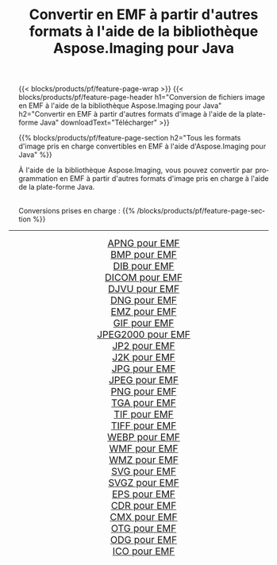 ﻿---
title: Convertir en EMF à partir d'autres formats à l'aide de la bibliothèque Aspose.Imaging pour Java 
weight: 3920
url: /fr/java/conversion/to/emf/ 
lang: fr
langdirlevel: 2
locales: zh-hans,ja,it,ru,de,es,fr,nl,id,lt,pl,pt,vi,tr,ko,zh-hant,ar,hi,th,sv,cs,uk,he
description: En utilisant Aspose.Imaging, vous pouvez convertir en EMF à partir d'autres formats en utilisant Java
---

{{< blocks/products/pf/feature-page-wrap >}}
{{< blocks/products/pf/feature-page-header h1="Conversion de fichiers image en EMF à l'aide de la bibliothèque Aspose.Imaging pour Java" h2="Convertir en EMF à partir d'autres formats d'image à l'aide de la plate-forme Java" downloadText="Télécharger" >}}


{{% blocks/products/pf/feature-page-section  h2="Tous les formats d'image pris en charge convertibles en EMF à l'aide d'Aspose.Imaging pour Java" %}}
<p align=justify>À l'aide de la bibliothèque Aspose.Imaging, vous pouvez convertir par programmation en EMF à partir d'autres formats d'image pris en charge à l'aide de la plate-forme Java.</p>
<br/>
Conversions prises en charge :
{{% /blocks/products/pf/feature-page-section %}}
<div class="container-fluid productfamilypage bg-gray">
    <div class="convertypes bg-gray agp-content section">
        <div class="container">
		<hr style="margin-left:-20px;"/>
		<div class="row other-converters" style="gap: 10px;font-size: 19px;text-align:center;">
		    <div class='col-md-2 other-converter remove-lp remove-rp'><a href="/imaging/fr/java/conversion/apng-to-emf/" style="padding:15px;">APNG pour EMF</a></div>
<div class='col-md-2 other-converter remove-lp remove-rp'><a href="/imaging/fr/java/conversion/bmp-to-emf/" style="padding:15px;">BMP pour EMF</a></div>
<div class='col-md-2 other-converter remove-lp remove-rp'><a href="/imaging/fr/java/conversion/dib-to-emf/" style="padding:15px;">DIB pour EMF</a></div>
<div class='col-md-2 other-converter remove-lp remove-rp'><a href="/imaging/fr/java/conversion/dicom-to-emf/" style="padding:15px;">DICOM pour EMF</a></div>
<div class='col-md-2 other-converter remove-lp remove-rp'><a href="/imaging/fr/java/conversion/djvu-to-emf/" style="padding:15px;">DJVU pour EMF</a></div>
<div class='col-md-2 other-converter remove-lp remove-rp'><a href="/imaging/fr/java/conversion/dng-to-emf/" style="padding:15px;">DNG pour EMF</a></div>
<div class='col-md-2 other-converter remove-lp remove-rp'><a href="/imaging/fr/java/conversion/emz-to-emf/" style="padding:15px;">EMZ pour EMF</a></div>
<div class='col-md-2 other-converter remove-lp remove-rp'><a href="/imaging/fr/java/conversion/gif-to-emf/" style="padding:15px;">GIF pour EMF</a></div>
<div class='col-md-2 other-converter remove-lp remove-rp'><a href="/imaging/fr/java/conversion/jpeg2000-to-emf/" style="padding:15px;">JPEG2000 pour EMF</a></div>
<div class='col-md-2 other-converter remove-lp remove-rp'><a href="/imaging/fr/java/conversion/jp2-to-emf/" style="padding:15px;">JP2 pour EMF</a></div>
<div class='col-md-2 other-converter remove-lp remove-rp'><a href="/imaging/fr/java/conversion/j2k-to-emf/" style="padding:15px;">J2K pour EMF</a></div>
<div class='col-md-2 other-converter remove-lp remove-rp'><a href="/imaging/fr/java/conversion/jpg-to-emf/" style="padding:15px;">JPG pour EMF</a></div>
<div class='col-md-2 other-converter remove-lp remove-rp'><a href="/imaging/fr/java/conversion/jpeg-to-emf/" style="padding:15px;">JPEG pour EMF</a></div>
<div class='col-md-2 other-converter remove-lp remove-rp'><a href="/imaging/fr/java/conversion/png-to-emf/" style="padding:15px;">PNG pour EMF</a></div>
<div class='col-md-2 other-converter remove-lp remove-rp'><a href="/imaging/fr/java/conversion/tga-to-emf/" style="padding:15px;">TGA pour EMF</a></div>
<div class='col-md-2 other-converter remove-lp remove-rp'><a href="/imaging/fr/java/conversion/tif-to-emf/" style="padding:15px;">TIF pour EMF</a></div>
<div class='col-md-2 other-converter remove-lp remove-rp'><a href="/imaging/fr/java/conversion/tiff-to-emf/" style="padding:15px;">TIFF pour EMF</a></div>
<div class='col-md-2 other-converter remove-lp remove-rp'><a href="/imaging/fr/java/conversion/webp-to-emf/" style="padding:15px;">WEBP pour EMF</a></div>
<div class='col-md-2 other-converter remove-lp remove-rp'><a href="/imaging/fr/java/conversion/wmf-to-emf/" style="padding:15px;">WMF pour EMF</a></div>
<div class='col-md-2 other-converter remove-lp remove-rp'><a href="/imaging/fr/java/conversion/wmz-to-emf/" style="padding:15px;">WMZ pour EMF</a></div>
<div class='col-md-2 other-converter remove-lp remove-rp'><a href="/imaging/fr/java/conversion/svg-to-emf/" style="padding:15px;">SVG pour EMF</a></div>
<div class='col-md-2 other-converter remove-lp remove-rp'><a href="/imaging/fr/java/conversion/svgz-to-emf/" style="padding:15px;">SVGZ pour EMF</a></div>
<div class='col-md-2 other-converter remove-lp remove-rp'><a href="/imaging/fr/java/conversion/eps-to-emf/" style="padding:15px;">EPS pour EMF</a></div>
<div class='col-md-2 other-converter remove-lp remove-rp'><a href="/imaging/fr/java/conversion/cdr-to-emf/" style="padding:15px;">CDR pour EMF</a></div>
<div class='col-md-2 other-converter remove-lp remove-rp'><a href="/imaging/fr/java/conversion/cmx-to-emf/" style="padding:15px;">CMX pour EMF</a></div>
<div class='col-md-2 other-converter remove-lp remove-rp'><a href="/imaging/fr/java/conversion/otg-to-emf/" style="padding:15px;">OTG pour EMF</a></div>
<div class='col-md-2 other-converter remove-lp remove-rp'><a href="/imaging/fr/java/conversion/odg-to-emf/" style="padding:15px;">ODG pour EMF</a></div>
<div class='col-md-2 other-converter remove-lp remove-rp'><a href="/imaging/fr/java/conversion/ico-to-emf/" style="padding:15px;">ICO pour EMF</a></div>
                </div>
        </div>
    </div>
</div>
<br/>

